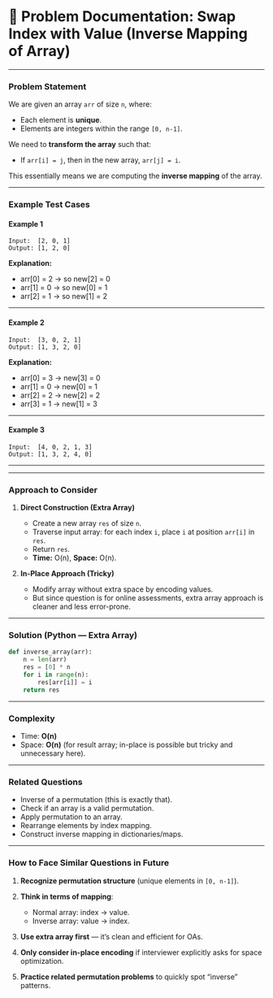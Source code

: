# 📘 Problem Documentation: **Swap Index with Value (Inverse Mapping of Array)**

---

### **Problem Statement**

We are given an array `arr` of size `n`, where:

* Each element is **unique**.
* Elements are integers within the range `[0, n-1]`.

We need to **transform the array** such that:

* If `arr[i] = j`, then in the new array, `arr[j] = i`.

This essentially means we are computing the **inverse mapping** of the array.

---

### **Example Test Cases**

#### Example 1

```
Input:  [2, 0, 1]
Output: [1, 2, 0]
```

**Explanation:**

* arr\[0] = 2 → so new\[2] = 0
* arr\[1] = 0 → so new\[0] = 1
* arr\[2] = 1 → so new\[1] = 2

---

#### Example 2

```
Input:  [3, 0, 2, 1]
Output: [1, 3, 2, 0]
```

**Explanation:**

* arr\[0] = 3 → new\[3] = 0
* arr\[1] = 0 → new\[0] = 1
* arr\[2] = 2 → new\[2] = 2
* arr\[3] = 1 → new\[1] = 3

---

#### Example 3

```
Input:  [4, 0, 2, 1, 3]
Output: [1, 3, 2, 4, 0]
```

---

---

### **Approach to Consider**

1. **Direct Construction (Extra Array)**

   * Create a new array `res` of size `n`.
   * Traverse input array: for each index `i`, place `i` at position `arr[i]` in `res`.
   * Return `res`.
   * **Time:** O(n), **Space:** O(n).

2. **In-Place Approach (Tricky)**

   * Modify array without extra space by encoding values.
   * But since question is for online assessments, extra array approach is cleaner and less error-prone.

---

### **Solution (Python — Extra Array)**

```python
def inverse_array(arr):
    n = len(arr)
    res = [0] * n
    for i in range(n):
        res[arr[i]] = i
    return res
```

---

### **Complexity**

* Time: **O(n)**
* Space: **O(n)** (for result array; in-place is possible but tricky and unnecessary here).

---

### **Related Questions**

* Inverse of a permutation (this is exactly that).
* Check if an array is a valid permutation.
* Apply permutation to an array.
* Rearrange elements by index mapping.
* Construct inverse mapping in dictionaries/maps.

---

### **How to Face Similar Questions in Future**

1. **Recognize permutation structure** (unique elements in `[0, n-1]`).
2. **Think in terms of mapping**:

   * Normal array: index → value.
   * Inverse array: value → index.
3. **Use extra array first** — it’s clean and efficient for OAs.
4. **Only consider in-place encoding** if interviewer explicitly asks for space optimization.
5. **Practice related permutation problems** to quickly spot “inverse” patterns.

